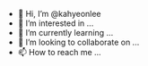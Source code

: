 - 👋 Hi, I’m @kahyeonlee
- 👀 I’m interested in ...
- 🌱 I’m currently learning ...
- 💞️ I’m looking to collaborate on ...
- 📫 How to reach me ...

<!---
kahyeonlee/kahyeonlee is a ✨ special ✨ repository because its `README.md` (this file) appears on your GitHub profile.
You can click the Preview link to take a look at your changes.
--->
